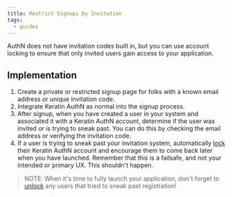 ```yaml
---
title: Restrict Signups by Invitation
tags:
  - guides
---
```


AuthN does not have invitation codes built in, but you can use account locking to ensure that only
invited users gain access to your application.

## Implementation

1. Create a private or restricted signup page for folks with a known email address or unique invitation code.
2. Integrate Keratin AuthN as normal into the signup process.
3. After signup, when you have created a user in your system and associated it with a Keratin AuthN account, determine if the user was invited or is trying to sneak past. You can do this by checking the email address or verifying the invitation code.
4. If a user is trying to sneak past your invitation system, automatically [lock](api.md#lock-account) their Keratin AuthN account and encourage them to come back later when you have launched. Remember that this is a failsafe, and not your intended or primary UX. This shouldn't happen.

> NOTE:
> When it's time to fully launch your application, don't forget to [unlock](api.md#unlock-account) any users that tried to sneak past registration!
